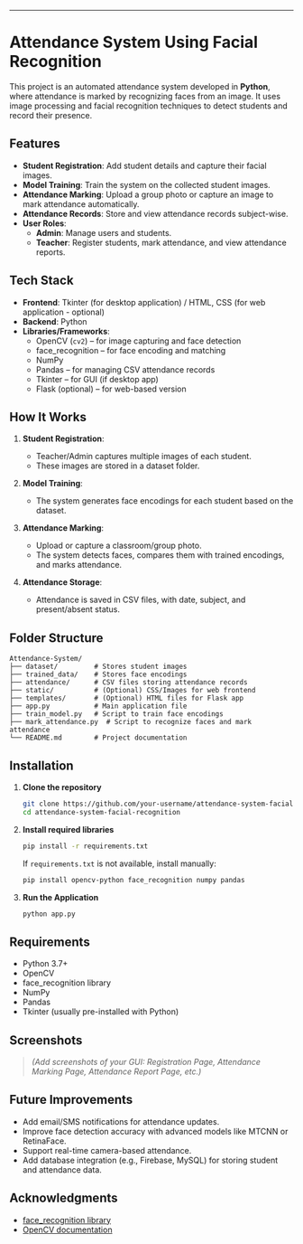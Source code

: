 ---

# Attendance System Using Facial Recognition

This project is an automated attendance system developed in **Python**, where attendance is marked by recognizing faces from an image. It uses image processing and facial recognition techniques to detect students and record their presence.

## Features

- **Student Registration**: Add student details and capture their facial images.
- **Model Training**: Train the system on the collected student images.
- **Attendance Marking**: Upload a group photo or capture an image to mark attendance automatically.
- **Attendance Records**: Store and view attendance records subject-wise.
- **User Roles**:  
  - **Admin**: Manage users and students.  
  - **Teacher**: Register students, mark attendance, and view attendance reports.

## Tech Stack

- **Frontend**: Tkinter (for desktop application) / HTML, CSS (for web application - optional)
- **Backend**: Python
- **Libraries/Frameworks**:
  - OpenCV (`cv2`) – for image capturing and face detection
  - face_recognition – for face encoding and matching
  - NumPy
  - Pandas – for managing CSV attendance records
  - Tkinter – for GUI (if desktop app)
  - Flask (optional) – for web-based version

## How It Works

1. **Student Registration**:
   - Teacher/Admin captures multiple images of each student.
   - These images are stored in a dataset folder.

2. **Model Training**:
   - The system generates face encodings for each student based on the dataset.

3. **Attendance Marking**:
   - Upload or capture a classroom/group photo.
   - The system detects faces, compares them with trained encodings, and marks attendance.

4. **Attendance Storage**:
   - Attendance is saved in CSV files, with date, subject, and present/absent status.

## Folder Structure

```
Attendance-System/
├── dataset/         # Stores student images
├── trained_data/    # Stores face encodings
├── attendance/      # CSV files storing attendance records
├── static/          # (Optional) CSS/Images for web frontend
├── templates/       # (Optional) HTML files for Flask app
├── app.py           # Main application file
├── train_model.py   # Script to train face encodings
├── mark_attendance.py  # Script to recognize faces and mark attendance
└── README.md        # Project documentation
```

## Installation

1. **Clone the repository**
   ```bash
   git clone https://github.com/your-username/attendance-system-facial-recognition.git
   cd attendance-system-facial-recognition
   ```

2. **Install required libraries**
   ```bash
   pip install -r requirements.txt
   ```
   If `requirements.txt` is not available, install manually:
   ```bash
   pip install opencv-python face_recognition numpy pandas
   ```

3. **Run the Application**
   ```bash
   python app.py
   ```

## Requirements

- Python 3.7+
- OpenCV
- face_recognition library
- NumPy
- Pandas
- Tkinter (usually pre-installed with Python)

## Screenshots

> *(Add screenshots of your GUI: Registration Page, Attendance Marking Page, Attendance Report Page, etc.)*

## Future Improvements

- Add email/SMS notifications for attendance updates.
- Improve face detection accuracy with advanced models like MTCNN or RetinaFace.
- Support real-time camera-based attendance.
- Add database integration (e.g., Firebase, MySQL) for storing student and attendance data.

## Acknowledgments

- [face_recognition library](https://github.com/ageitgey/face_recognition)
- [OpenCV documentation](https://docs.opencv.org/)


